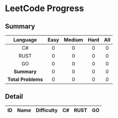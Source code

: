 # LeetCode Progress

## Summary
|     Language     | Easy |Medium| Hard |  All |
|:----------------:|:----:|:----:|:----:|:----:|
|        C#        |    0 |    0 |    0 |    0 |
|       RUST       |    0 |    0 |    0 |    0 |
|        GO        |    0 |    0 |    0 |    0 |
|   **Summary**    |    0 |    0 |    0 |    0 |
|**Total Problems**|    0 |    0 |    0 |    0 |

## Detail
|  ID|Name |Difficulty| C# |RUST| GO |
|---:|:----|:--------:|:--:|:--:|:--:|